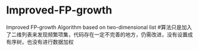 # Improved-FP-growth
Improved FP-growth Algorithm based on two-dimensional list
#算法只是加入了二维列表来发现频繁项集，代码存在一定不完善的地方，仍需改进，没有设置成有序树，也没有进行数据加权
